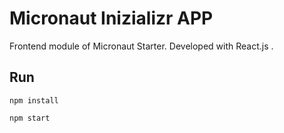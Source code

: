 # Micronaut Inizializr APP

Frontend module of Micronaut Starter. Developed with React.js .

## Run

```npm install```

```npm start```